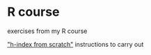 # R course
exercises from my R course 


["h-index from scratch"](https://webmel.u-bordeaux.fr/service/home/~/?auth=co&loc=fr&id=11368&part=2) instructions to carry out
